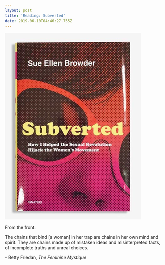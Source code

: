 ```yaml
---
layout: post
title: 'Reading: Subverted'
date: 2019-06-10T04:46:27.755Z
---
```

![](/assets/uploads/1785de07-6c24-46c4-9eee-8b356fa67dc5.jpeg)

From the front:

The chains that bind \[a woman] in her trap are chains in her own mind and spirit. They are chains made up of mistaken ideas and misinterpreted facts, of incomplete truths and unreal choices.

\- Betty Friedan, _The Feminine Mystique_
